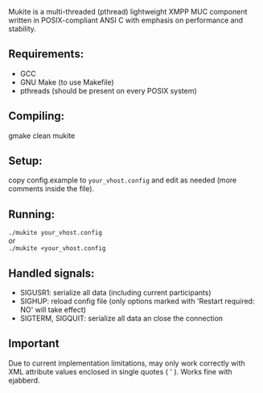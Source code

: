 Mukite is a multi-threaded (pthread) lightweight XMPP MUC component written in POSIX-compliant ANSI C with emphasis on performance and stability.

## Requirements:
* GCC
* GNU Make (to use Makefile)
* pthreads (should be present on every POSIX system)

## Compiling:
gmake clean mukite

## Setup:
copy config.example to `your_vhost.config` and edit as needed (more comments inside the file).

## Running:
`./mukite your_vhost.config`  
or  
`./mukite <your_vhost.config`

## Handled signals:
* SIGUSR1: serialize all data (including current participants)
* SIGHUP: reload config file (only options marked with 'Restart required: NO' will take effect)
* SIGTERM, SIGQUIT: serialize all data an close the connection

## Important
Due to current implementation limitations, may only work correctly with XML attribute values enclosed in single quotes ( ' ). Works fine with ejabberd.
